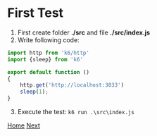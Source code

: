 # First Test

1. First create folder **./src** and file **./src/index.js**
2. Write following code:
```javascript
import http from 'k6/http'
import {sleep} from 'k6'

export default function ()
{   
    http.get('http://localhost:3033')
    sleep(1);
}
```
3. Execute the test:
```k6 run .\src\index.js```

[Home](../README.md) [Next](2-Test%20Lifecycle.md)

